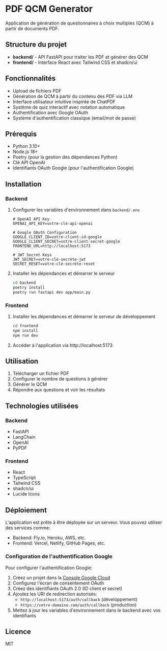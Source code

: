 # PDF QCM Generator

Application de génération de questionnaires à choix multiples (QCM) à partir de documents PDF.

## Structure du projet

- **backend/** - API FastAPI pour traiter les PDF et générer des QCM
- **frontend/** - Interface React avec Tailwind CSS et shadcn/ui

## Fonctionnalités

- Upload de fichiers PDF
- Génération de QCM à partir du contenu des PDF via LLM
- Interface utilisateur intuitive inspirée de ChatPDF
- Système de quiz interactif avec notation automatique
- Authentification avec Google OAuth
- Système d'authentification classique (email/mot de passe)

## Prérequis

- Python 3.10+
- Node.js 18+
- Poetry (pour la gestion des dépendances Python)
- Clé API OpenAI
- Identifiants OAuth Google (pour l'authentification Google)

## Installation

### Backend

1. Configurer les variables d'environnement dans `backend/.env`
   ```
   # OpenAI API Key
   OPENAI_API_KEY=votre-clé-api-openai
   
   # Google OAuth Configuration
   GOOGLE_CLIENT_ID=votre-client-id-google
   GOOGLE_CLIENT_SECRET=votre-client-secret-google
   FRONTEND_URL=http://localhost:5173
   
   # JWT Secret Keys
   JWT_SECRET=votre-clé-secrète-jwt
   SECRET_RESET=votre-clé-secrète-reset
   ```

2. Installer les dépendances et démarrer le serveur
   ```bash
   cd backend
   poetry install
   poetry run fastapi dev app/main.py
   ```

### Frontend

1. Installer les dépendances et démarrer le serveur de développement
   ```bash
   cd frontend
   npm install
   npm run dev
   ```

2. Accéder à l'application via http://localhost:5173

## Utilisation

1. Télécharger un fichier PDF
2. Configurer le nombre de questions à générer
3. Générer le QCM
4. Répondre aux questions et voir les résultats

## Technologies utilisées

### Backend
- FastAPI
- LangChain
- OpenAI
- PyPDF

### Frontend
- React
- TypeScript
- Tailwind CSS
- shadcn/ui
- Lucide Icons

## Déploiement

L'application est prête à être déployée sur un serveur. Vous pouvez utiliser des services comme:

- Backend: Fly.io, Heroku, AWS, etc.
- Frontend: Vercel, Netlify, GitHub Pages, etc.

### Configuration de l'authentification Google

Pour configurer l'authentification Google:

1. Créez un projet dans la [Console Google Cloud](https://console.cloud.google.com/)
2. Configurez l'écran de consentement OAuth
3. Créez des identifiants OAuth 2.0 (ID client et secret)
4. Ajoutez les URI de redirection autorisés:
   - `http://localhost:5173/auth/callback` (développement)
   - `https://votre-domaine.com/auth/callback` (production)
5. Mettez à jour les variables d'environnement dans le backend avec vos identifiants

## Licence

MIT

